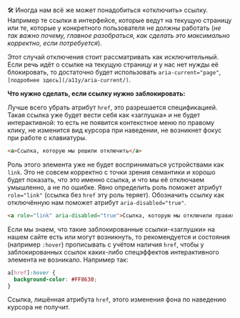 🛠 Иногда нам всё же может понадобиться «отключить» ссылку. Например те ссылки в интерфейсе, которые ведут на текущую страницу или те, которые у конкретного пользователя не должны работать (_не так важно почему, главное разобраться, как сделать это максимально корректно, если потребуется_).

Этот случай отключения стоит рассматривать как исключительный. Если речь идёт о ссылке на текущую страницу и у нас нет нужды её блокировать, то достаточно будет использовать `aria-current="page"`, `[подробнее здесь](/a11y/aria-current/)`.

**Что нужно сделать, если ссылку нужно заблокировать:**

Лучше всего убрать атрибут `href`, это разрешается спецификацией. Такая ссылка уже будет вести себя как «заглушка» и не будет интерактивной: то есть не появится контекстное меню по правому клику, не изменится вид курсора при наведении, не возникнет фокус при работе с клавиатуры.

```html
<a>Ссылка, которую мы решили отключить</a>
```

Роль этого элемента уже не будет восприниматься устройствами как `link`. Это не совсем корректно с точки зрения семантики и хорошо будет показать, что это именно ссылка, и что мы её отключаем умышленно, а не по ошибке. Явно определить роль поможет атрибут `role="link"` (ссылка без `href` эту роль теряет). Обозначить ссылку как отключённую нам поможет атрибут `aria-disabled="true"`.

```html
<a role="link" aria-disabled="true">Ссылка, которую мы отключили правильно</a>
```

Если мы знаем, что такие заблокированные ссылки-«заглушки» на нашем сайте есть или могут возникнуть, то рекомендуется и состояния (например `:hover`) прописывать с учётом наличия `href`, чтобы у заблокированных ссылок каких-либо спецэффектов интерактивного элемента не возникало. Например так:

```css
a[href]:hover {
  background-color: #FF8630;
}
```

Ссылка, лишённая атрибута `href`, этого изменения фона по наведению курсора не получит.

